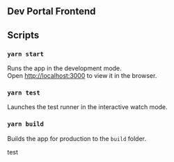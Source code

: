 ## Dev Portal Frontend

## Scripts

### `yarn start`

Runs the app in the development mode.<br>
Open [http://localhost:3000](http://localhost:3000) to view it in the browser.<br>

### `yarn test`

Launches the test runner in the interactive watch mode.<br>

### `yarn build`

Builds the app for production to the `build` folder.<br>

test
